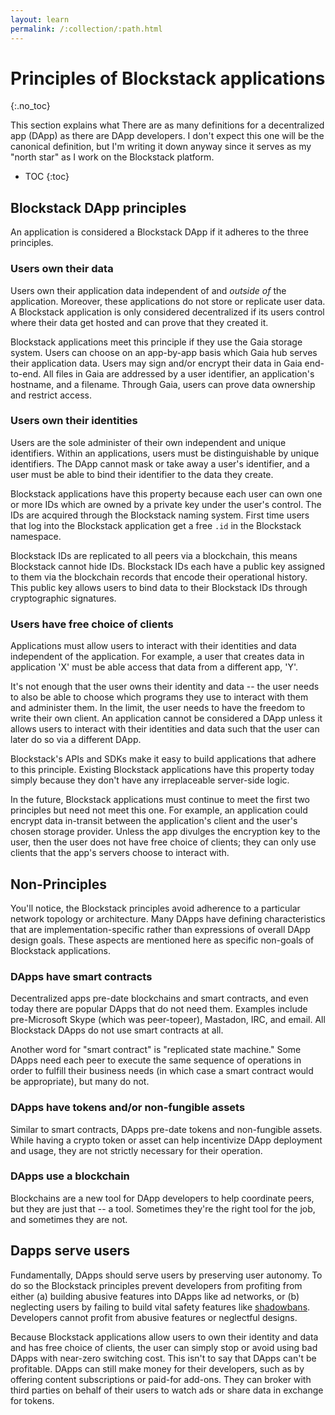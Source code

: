 ```yaml
---
layout: learn
permalink: /:collection/:path.html
---
```

# Principles of Blockstack applications
{:.no_toc}

This section explains what There are as many definitions for a decentralized app
(DApp) as there are DApp developers.  I don't expect this one will be the
canonical definition, but I'm writing it down anyway since it serves as my
"north star" as I work on the Blockstack platform.

* TOC
{:toc}


## Blockstack DApp principles

An application is considered a Blockstack DApp if it adheres to the three
principles.

### Users own their data

Users own their application data independent of and *outside of* the
application. Moreover, these applications do not store or replicate user data. A
Blockstack application is only considered decentralized if its users control
where their data get hosted and can prove that they created it.

Blockstack applications meet this principle if they use the Gaia storage system.
Users can choose on an app-by-app basis which Gaia hub serves their application
data. Users may sign and/or encrypt their data in Gaia end-to-end. All files in
Gaia are addressed by a user identifier, an application's hostname, and a
filename. Through Gaia, users can prove data ownership and restrict access.

### Users own their identities

Users are the sole administer of their own independent and unique identifiers.
Within an applications, users must be distinguishable by unique identifiers. The
DApp cannot mask or take away a user's identifier, and a user must be able
to bind their identifier to the data they create.

Blockstack applications have this property because each user can own one or more
IDs which are owned by a private key under the user's control. The IDs are
acquired through the Blockstack naming system. First time users that log into
the Blockstack application get a free `.id` in the Blockstack namespace.

Blockstack IDs are replicated to all peers via a blockchain, this means
Blockstack cannot hide IDs. Blockstack IDs each have a public key assigned to
them via the blockchain records that encode their operational history. This
public key allows users to bind data to their Blockstack IDs through
cryptographic signatures.

### Users have free choice of clients

Applications must allow users to interact with their identities and data
independent of the application.  For example, a user that creates data in
application 'X' must be able access that data from a different app, 'Y'.

It's not enough that the user owns their identity and data -- the user needs to
also be able to choose which programs they use to interact with them and
administer them.  In the limit, the user needs to have the freedom to write
their own client.  An application cannot be considered a DApp unless it
allows users to interact with their identities and data such that the user can
later do so via a different DApp.

Blockstack's APIs and SDKs make it easy to build applications that adhere to
this principle. Existing Blockstack applications have this property today simply
because they don't have any irreplaceable server-side logic.  

In the future, Blockstack applications must continue to meet the first two
principles but need not meet this one.  For example, an application could
encrypt data in-transit between the application's client and the user's chosen
storage provider. Unless the app divulges the encryption key to the user, then
the user does not have free choice of clients; they can only use clients that
the app's servers choose to interact with.


## Non-Principles

You'll notice, the Blockstack principles avoid adherence to a particular network topology or
architecture.  Many DApps have defining characteristics that are implementation-specific rather
than expressions of overall DApp design goals. These aspects are mentioned here
as specific non-goals of Blockstack applications.

### DApps have smart contracts

Decentralized apps pre-date blockchains and smart contracts, and even today
there are popular DApps that do not need them.  Examples include pre-Microsoft
Skype (which was peer-topeer), Mastadon, IRC, and email.  All Blockstack DApps
do not use smart contracts at all.

Another word for "smart contract" is "replicated state machine."  Some DApps
need each peer to execute the same sequence of operations in order to fulfill
their business needs (in which case a smart contract would be appropriate),
but many do not.

### DApps have tokens and/or non-fungible assets

Similar to smart contracts, DApps pre-date tokens and non-fungible assets.
While having a crypto token or asset can help incentivize DApp deployment and
usage, they are not strictly necessary for their operation.

### DApps use a blockchain

Blockchains are a new tool for DApp developers to help coordinate peers, but
they are just that -- a tool.  Sometimes they're the right tool for the job, and
sometimes they are not.


## Dapps serve users

Fundamentally, DApps should serve users by preserving user autonomy.  To do so
the Blockstack principles prevent developers from profiting from either (a)
building abusive features into DApps like ad networks, or (b) neglecting users
by failing to build vital safety features like <a href="https://en.wikipedia.org/wiki/Shadow_banning" target="\_blank">shadowbans</a>. Developers cannot profit from abusive features or neglectful designs.  

Because Blockstack applications allow users to own their identity and data and
has free choice of clients, the user can simply stop or avoid using bad DApps
with near-zero switching cost. This isn't to say that DApps can't be profitable.
DApps can still make money for their developers, such as by offering content
subscriptions or paid-for add-ons. They can broker with third parties on behalf
of their users to watch ads or share data in exchange for tokens.
